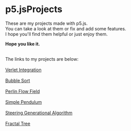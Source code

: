 # p5.jsProjects
These are my projects made with p5.js.
<br>
You can take a look at them or fix and add some features.
<br>
I hope you'll find them helpful or just enjoy them.

**Hope you like it.**

<br>The links to my projects are below: <br>
<br>[Verlet Integration](/VerletIntegration/index.html)<br>
<br>[Bubble Sort](/BubbleSort/index.html)<br>
<br>[Perlin Flow Field](/perlinFlowField/index.html)<br>
<br>[Simple Pendulum](/SimplePendulum/index.html)<br>
<br>[Steering Generational Algorithm](/Steering/index.html)<br>
<br>[Fractal Tree](/FractalTree/index.html)<br>
